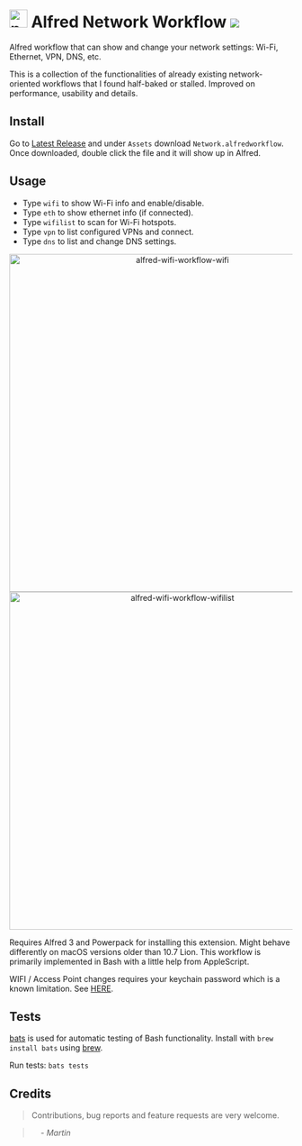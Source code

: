# <img src="https://raw.githubusercontent.com/mrodalgaard/alfred-network-workflow/master/icon.png" alt="network" width="32"> Alfred Network Workflow ![](https://github.com/mrodalgaard/alfred-network-workflow/workflows/CI/badge.svg)

Alfred workflow that can show and change your network settings: Wi-Fi, Ethernet, VPN, DNS, etc.

This is a collection of the functionalities of already existing network-oriented workflows that I found half-baked or stalled. Improved on performance, usability and details.

## Install

Go to [Latest Release](https://github.com/mrodalgaard/alfred-network-workflow/releases/latest) and under `Assets` download `Network.alfredworkflow`. Once downloaded, double click the file and it will show up in Alfred.

## Usage

* Type `wifi` to show Wi-Fi info and enable/disable.
* Type `eth` to show ethernet info (if connected).
* Type `wifilist` to scan for Wi-Fi hotspots.
* Type `vpn` to list configured VPNs and connect.
* Type `dns` to list and change DNS settings.

<p align="center">
<img src="https://raw.githubusercontent.com/mrodalgaard/alfred-network-workflow/master/screenshots/wifi-preview.png" alt="alfred-wifi-workflow-wifi" width="600">
<img src="https://raw.githubusercontent.com/mrodalgaard/alfred-network-workflow/master/screenshots/wifilist-preview.png" alt="alfred-wifi-workflow-wifilist" width="600">
</p>

Requires Alfred 3 and Powerpack for installing this extension. Might behave differently on macOS versions older than 10.7 Lion. This workflow is primarily implemented in Bash with a little help from AppleScript.

WIFI / Access Point changes requires your keychain password which is a known limitation. See [HERE](https://github.com/mrodalgaard/alfred-network-workflow/issues/11#issuecomment-559252188).

## Tests

[bats](https://github.com/sstephenson/bats) is used for automatic testing of Bash functionality. Install with `brew install bats` using [brew](http://brew.sh/).

Run tests: `bats tests`

## Credits

> Contributions, bug reports and feature requests are very welcome.

> &nbsp; &nbsp; _- Martin_
